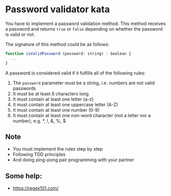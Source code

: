 # Password validator kata

You have to implement a password validation method.
This method receives a password and returns `true` or `false` depending on whether the password is valid or not.

The signature of this method could be as follows:

```javascript
function isValidPassword (password: string) : boolean {
  ...
}
```

A password is considered valid if it fulfills all of the following rules:

1. The `password` parameter must be a string, i.e. numbers are not valid passwords
2. It must be at least 8 characters long
3. It must contain at least one letter (a-z)
4. It must contain at least one uppercase letter (A-Z)
5. It must contain at least one number (0-9)
6. It must contain at least one non-word character (not a letter nor a number), e.g. *, !, &, %, $

## Note
- You must implement the rules step by step
- Following TDD principles
- And doing ping-pong pair programming with your partner

## Some help:
- https://regex101.com/